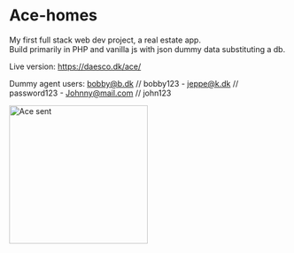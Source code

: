 # Ace-homes

My first full stack web dev project, a real estate app.
<br />
Build primarily in PHP and vanilla js with json dummy data substituting a db.

Live version: https://daesco.dk/ace/

Dummy agent users: bobby@b.dk // bobby123 - jeppe@k.dk // password123 - Johnny@mail.com // john123

<img src="https://daesco.dk/ace/images/mail.png" alt="Ace sent" width="250"/>
